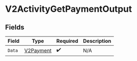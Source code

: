 # V2ActivityGetPaymentOutput


## Fields

| Field                                         | Type                                          | Required                                      | Description                                   |
| --------------------------------------------- | --------------------------------------------- | --------------------------------------------- | --------------------------------------------- |
| `Data`                                        | [V2Payment](../../models/shared/v2payment.md) | :heavy_check_mark:                            | N/A                                           |